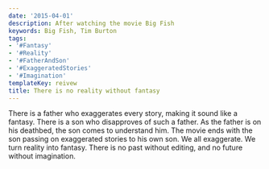 ```yaml
---
date: '2015-04-01'
description: After watching the movie Big Fish
keywords: Big Fish, Tim Burton
tags:
- '#Fantasy'
- '#Reality'
- '#FatherAndSon'
- '#ExaggeratedStories'
- '#Imagination'
templateKey: reivew
title: There is no reality without fantasy
---
```

There is a father who exaggerates every story, making it sound like a fantasy. There is a son who disapproves of such a father. As the father is on his deathbed, the son comes to understand him. The movie ends with the son passing on exaggerated stories to his own son. We all exaggerate. We turn reality into fantasy. There is no past without editing, and no future without imagination.